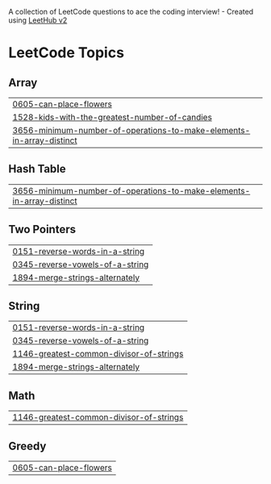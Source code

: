 A collection of LeetCode questions to ace the coding interview! - Created using [LeetHub v2](https://github.com/arunbhardwaj/LeetHub-2.0)
<!---LeetCode Topics Start-->
# LeetCode Topics
## Array
|  |
| ------- |
| [0605-can-place-flowers](https://github.com/saadkarim247/leetcode/tree/master/0605-can-place-flowers) |
| [1528-kids-with-the-greatest-number-of-candies](https://github.com/saadkarim247/leetcode/tree/master/1528-kids-with-the-greatest-number-of-candies) |
| [3656-minimum-number-of-operations-to-make-elements-in-array-distinct](https://github.com/saadkarim247/leetcode/tree/master/3656-minimum-number-of-operations-to-make-elements-in-array-distinct) |
## Hash Table
|  |
| ------- |
| [3656-minimum-number-of-operations-to-make-elements-in-array-distinct](https://github.com/saadkarim247/leetcode/tree/master/3656-minimum-number-of-operations-to-make-elements-in-array-distinct) |
## Two Pointers
|  |
| ------- |
| [0151-reverse-words-in-a-string](https://github.com/saadkarim247/leetcode/tree/master/0151-reverse-words-in-a-string) |
| [0345-reverse-vowels-of-a-string](https://github.com/saadkarim247/leetcode/tree/master/0345-reverse-vowels-of-a-string) |
| [1894-merge-strings-alternately](https://github.com/saadkarim247/leetcode/tree/master/1894-merge-strings-alternately) |
## String
|  |
| ------- |
| [0151-reverse-words-in-a-string](https://github.com/saadkarim247/leetcode/tree/master/0151-reverse-words-in-a-string) |
| [0345-reverse-vowels-of-a-string](https://github.com/saadkarim247/leetcode/tree/master/0345-reverse-vowels-of-a-string) |
| [1146-greatest-common-divisor-of-strings](https://github.com/saadkarim247/leetcode/tree/master/1146-greatest-common-divisor-of-strings) |
| [1894-merge-strings-alternately](https://github.com/saadkarim247/leetcode/tree/master/1894-merge-strings-alternately) |
## Math
|  |
| ------- |
| [1146-greatest-common-divisor-of-strings](https://github.com/saadkarim247/leetcode/tree/master/1146-greatest-common-divisor-of-strings) |
## Greedy
|  |
| ------- |
| [0605-can-place-flowers](https://github.com/saadkarim247/leetcode/tree/master/0605-can-place-flowers) |
<!---LeetCode Topics End-->